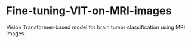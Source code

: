 # Fine-tuning-VIT-on-MRI-images
Vision Transformer-based model for brain tumor classification using MRI images.
